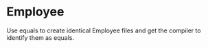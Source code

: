 # Employee
Use equals to create identical Employee files and get the compiler to identify them as equals.
